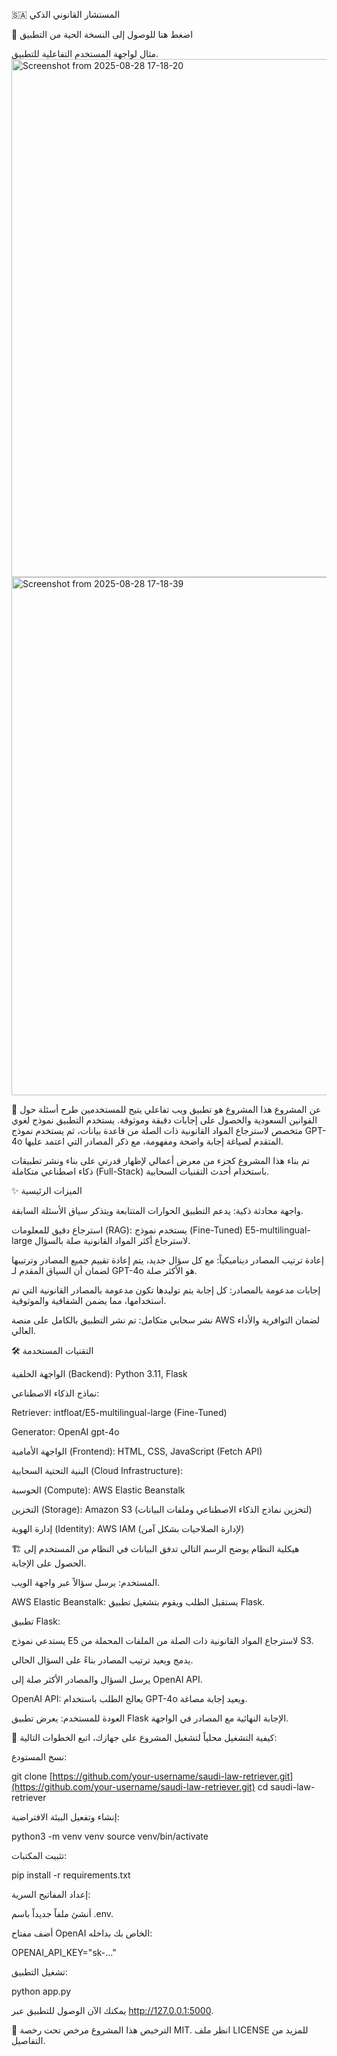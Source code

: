 🇸🇦 المستشار القانوني الذكي

🚀 اضغط هنا للوصول إلى النسخة الحية من التطبيق

مثال لواجهة المستخدم التفاعلية للتطبيق.
<img width="798" height="829" alt="Screenshot from 2025-08-28 17-18-20" src="https://github.com/user-attachments/assets/7a215714-85f9-4099-9e53-a08951bcf052" />
<img width="798" height="829" alt="Screenshot from 2025-08-28 17-18-39" src="https://github.com/user-attachments/assets/f0bd2594-d4fb-46f2-aa96-776da1fa5b5b" />

🎯 عن المشروع
هذا المشروع هو تطبيق ويب تفاعلي يتيح للمستخدمين طرح أسئلة حول القوانين السعودية والحصول على إجابات دقيقة وموثوقة. يستخدم التطبيق نموذج لغوي متخصص لاسترجاع المواد القانونية ذات الصلة من قاعدة بيانات، ثم يستخدم نموذج GPT-4o المتقدم لصياغة إجابة واضحة ومفهومة، مع ذكر المصادر التي اعتمد عليها.

تم بناء هذا المشروع كجزء من معرض أعمالي لإظهار قدرتي على بناء ونشر تطبيقات ذكاء اصطناعي متكاملة (Full-Stack) باستخدام أحدث التقنيات السحابية.

✨ الميزات الرئيسية

واجهة محادثة ذكية: يدعم التطبيق الحوارات المتتابعة ويتذكر سياق الأسئلة السابقة.

استرجاع دقيق للمعلومات (RAG): يستخدم نموذج (Fine-Tuned) E5-multilingual-large لاسترجاع أكثر المواد القانونية صلة بالسؤال.

إعادة ترتيب المصادر ديناميكياً: مع كل سؤال جديد، يتم إعادة تقييم جميع المصادر وترتيبها لضمان أن السياق المقدم لـ GPT-4o هو الأكثر صلة.

إجابات مدعومة بالمصادر: كل إجابة يتم توليدها تكون مدعومة بالمصادر القانونية التي تم استخدامها، مما يضمن الشفافية والموثوقية.

نشر سحابي متكامل: تم نشر التطبيق بالكامل على منصة AWS لضمان التوافرية والأداء العالي.

🛠️ التقنيات المستخدمة

الواجهة الخلفية (Backend): Python 3.11, Flask

نماذج الذكاء الاصطناعي:

Retriever: intfloat/E5-multilingual-large (Fine-Tuned)

Generator: OpenAI gpt-4o

الواجهة الأمامية (Frontend): HTML, CSS, JavaScript (Fetch API)

البنية التحتية السحابية (Cloud Infrastructure):

الحوسبة (Compute): AWS Elastic Beanstalk

التخزين (Storage): Amazon S3 (لتخزين نماذج الذكاء الاصطناعي وملفات البيانات)

إدارة الهوية (Identity): AWS IAM (لإدارة الصلاحيات بشكل آمن)

🏗️ هيكلية النظام
يوضح الرسم التالي تدفق البيانات في النظام من المستخدم إلى الحصول على الإجابة.

المستخدم: يرسل سؤالاً عبر واجهة الويب.

AWS Elastic Beanstalk: يستقبل الطلب ويقوم بتشغيل تطبيق Flask.

تطبيق Flask:

يستدعي نموذج E5 لاسترجاع المواد القانونية ذات الصلة من الملفات المحملة من S3.

يدمج ويعيد ترتيب المصادر بناءً على السؤال الحالي.

يرسل السؤال والمصادر الأكثر صلة إلى OpenAI API.

OpenAI API: يعالج الطلب باستخدام GPT-4o ويعيد إجابة مصاغة.

العودة للمستخدم: يعرض تطبيق Flask الإجابة النهائية مع المصادر في الواجهة.

🚀 كيفية التشغيل محلياً
لتشغيل المشروع على جهازك، اتبع الخطوات التالية:

نسخ المستودع:

git clone [https://github.com/your-username/saudi-law-retriever.git](https://github.com/your-username/saudi-law-retriever.git)
cd saudi-law-retriever

إنشاء وتفعيل البيئة الافتراضية:

python3 -m venv venv
source venv/bin/activate

تثبيت المكتبات:

pip install -r requirements.txt

إعداد المفاتيح السرية:

أنشئ ملفاً جديداً باسم .env.

أضف مفتاح OpenAI الخاص بك بداخله:

OPENAI_API_KEY="sk-..."

تشغيل التطبيق:

python app.py

يمكنك الآن الوصول للتطبيق عبر http://127.0.0.1:5000.

📜 الترخيص
هذا المشروع مرخص تحت رخصة MIT. انظر ملف LICENSE للمزيد من التفاصيل.
